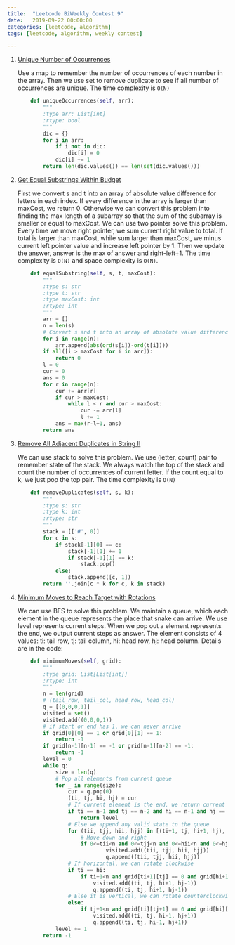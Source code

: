 ```yaml
---
title:  "Leetcode BiWeekly Contest 9"
date:   2019-09-22 00:00:00
categories: [leetcode, algorithm]
tags: [leetcode, algorithm, weekly contest]

---
```


1. [Unique Number of Occurrences][Problem1] 
   
    Use a map to remember the number of occurrences of each number in the array. Then we use set to remove duplicate to see if all number of occurrences are unique. The time complexity is `O(N)`
    
    ```python
        def uniqueOccurrences(self, arr):
            """
            :type arr: List[int]
            :rtype: bool
            """
            dic = {}
            for i in arr:
                if i not in dic:
                    dic[i] = 0
                dic[i] += 1
            return len(dic.values()) == len(set(dic.values()))
    ```
    
     
    
2. [Get Equal Substrings Within Budget][Problem2]

   First we convert s and t into an array of absolute value difference for letters in each index. If every difference in the array is larger than maxCost, we return 0. Otherwise we can convert this problem into finding the max length of a subarray so that the sum of the subarray is smaller or equal to maxCost. We can use two pointer solve this problem. Every time we move right pointer, we sum current right value to total. If total is larger than maxCost, while sum larger than maxCost, we minus current left pointer value and increase left pointer by 1. Then we update the answer, answer is the max of answer and right-left+1. The time complexity is `O(N)` and space complexity is `O(N)`.

   ```python
       def equalSubstring(self, s, t, maxCost):
           """
           :type s: str
           :type t: str
           :type maxCost: int
           :rtype: int
           """
           arr = []
           n = len(s)
           # Convert s and t into an array of absolute value difference for letters in each index
           for i in range(n):
               arr.append(abs(ord(s[i])-ord(t[i])))
           if all([i > maxCost for i in arr]):
               return 0
           l = 0
           cur = 0
           ans = 0
           for r in range(n):
               cur += arr[r]
               if cur > maxCost:
                   while l < r and cur > maxCost:
                       cur -= arr[l]
                       l += 1
               ans = max(r-l+1, ans)
           return ans
   ```
   
   
   
3. [Remove All Adjacent Duplicates in String II][Problem3]

   We can use stack to solve this problem. We use (letter, count) pair to remember state of the stack. We always watch the top of the stack and count the number of occurrences of current letter. If the count equal to k, we just pop the top pair. The time complexity is `O(N)`

   ```python
       def removeDuplicates(self, s, k):
           """
           :type s: str
           :type k: int
           :rtype: str
           """
           stack = [['#', 0]]
           for c in s:
               if stack[-1][0] == c:
                   stack[-1][1] += 1
                   if stack[-1][1] == k:
                       stack.pop()
               else:
                   stack.append([c, 1])
           return ''.join(c * k for c, k in stack)
   ```
   
     
   
4. [Minimum Moves to Reach Target with Rotations][Problem4]

   We can use BFS to solve this problem. We maintain a queue, which each element in the queue represents the place that snake can arrive. We use level represents current steps. When we pop out a element represents the end, we output current steps as answer. The element consists of 4 values: ti: tail row, tj: tail column, hi: head row, hj: head column. Details are in the code:

   ``` python
       def minimumMoves(self, grid):
           """
           :type grid: List[List[int]]
           :rtype: int
           """
           n = len(grid)
           # (tail_row, tail_col, head_row, head_col)
           q = [(0,0,0,1)]
           visited = set()
           visited.add((0,0,0,1))
           # if start or end has 1, we can never arrive
           if grid[0][0] == 1 or grid[0][1] == 1:
               return -1
           if grid[n-1][n-1] == -1 or grid[n-1][n-2] == -1:
               return -1
           level = 0
           while q:
               size = len(q)
               # Pop all elements from current queue
               for _ in range(size):
                   cur = q.pop(0)
                   (ti, tj, hi, hj) = cur
                   # If current element is the end, we return current level
                   if ti == n-1 and tj == n-2 and hi == n-1 and hj == n-1 or ti == n-1 and tj == n-1 and hi == n-1 and hj == n-2:
                       return level
                   # Else we append any valid state to the queue
                   for (tii, tjj, hii, hjj) in [(ti+1, tj, hi+1, hj), (ti, tj+1, hi, hj+1)]:
                       # Move down and right
                       if 0<=tii<n and 0<=tjj<n and 0<=hii<n and 0<=hjj<n and grid[tii][tjj] == 0 and grid[hii][hjj] == 0 and (tii, tjj,hii, hjj) not in visited:
                               visited.add((tii, tjj, hii, hjj))
                               q.append((tii, tjj, hii, hjj))
                   # If horizontal, we can rotate clockwise
                   if ti == hi:
                       if ti+1<n and grid[ti+1][tj] == 0 and grid[hi+1][hj] == 0 and (ti, tj, hi+1, hj-1) not in visited:
                           visited.add((ti, tj, hi+1, hj-1))
                           q.append((ti, tj, hi+1, hj-1))
                   # Else it is vertical, we can rotate counterclockwise
                   else:
                       if tj+1<n and grid[ti][tj+1] == 0 and grid[hi][hj+1] == 0 and (ti, tj, hi-1, hj+1) not in visited:
                           visited.add((ti, tj, hi-1, hj+1))
                           q.append((ti, tj, hi-1, hj+1))
               level += 1
           return -1
   ```
   
   

[Problem1]: https://leetcode.com/contest/weekly-contest-156/problems/unique-number-of-occurrences/
[Problem2]: https://leetcode.com/contest/weekly-contest-156/problems/get-equal-substrings-within-budget/
[Problem3]: https://leetcode.com/contest/weekly-contest-156/problems/remove-all-adjacent-duplicates-in-string-ii/
[Problem4]: https://leetcode.com/contest/weekly-contest-156/problems/minimum-moves-to-reach-target-with-rotations/


